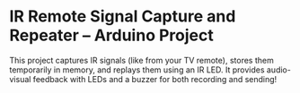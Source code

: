 # IR Remote Signal Capture and Repeater – Arduino Project
This project captures IR signals (like from your TV remote), stores them temporarily in memory, and replays them using an IR LED. It provides audio-visual feedback with LEDs and a buzzer for both recording and sending!
